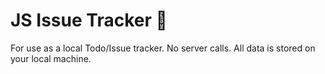 # JS Issue Tracker :dizzy:

For use as a local Todo/Issue tracker. No server calls. All data is stored on your local machine.
